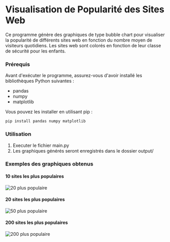 
# Visualisation de Popularité des Sites Web

Ce programme génère des graphiques de type bubble chart pour visualiser la popularité de différents sites web en fonction du nombre moyen de visiteurs quotidiens. Les sites web sont colorés en fonction de leur classe de sécurité pour les enfants.

### Prérequis

Avant d'exécuter le programme, assurez-vous d'avoir installé les bibliothèques Python suivantes :

- pandas
- numpy
- matplotlib

Vous pouvez les installer en utilisant pip :

```pip install pandas numpy matplotlib```

### Utilisation

1. Executer le fichier main.py
2. Les graphiques générés seront enregistrés dans le dossier output/

### Exemples des graphiques obtenus

#### 10 sites les plus populaires
![20 plus populaire](output/full20+.png)

#### 20 sites les plus populaires
![50 plus populaire](output/full50+.png)

#### 200 sites les plus populaires
![200 plus populaire](output/full200+.png)
